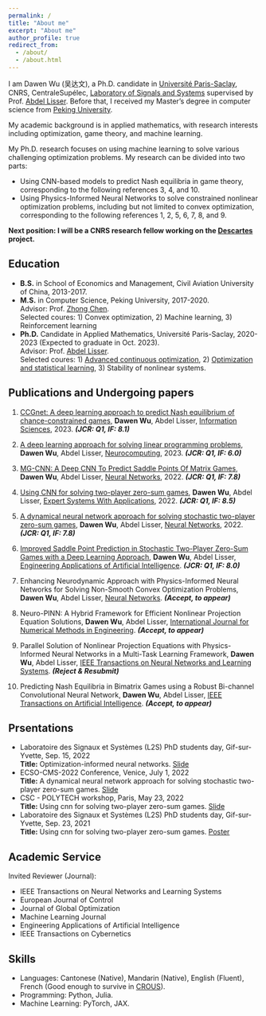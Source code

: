 ```yaml
---
permalink: /
title: "About me"
excerpt: "About me"
author_profile: true
redirect_from: 
  - /about/
  - /about.html
---
```


I am Dawen Wu (吴达文), a Ph.D. candidate in [Université Paris-Saclay](https://www.universite-paris-saclay.fr/), CNRS, CentraleSupélec, [Laboratory of
Signals and Systems](https://l2s.centralesupelec.fr/en/) supervised by Prof. [Abdel Lisser](https://l2s.centralesupelec.fr/u/lisser-abdel/). Before that, I received my Master’s degree in computer science from [Peking University](https://english.pku.edu.cn/). 

My academic background is in applied mathematics, with research interests including optimization, game theory, and machine learning.

My Ph.D. research focuses on using machine learning to solve various challenging optimization problems. My research can be divided into two parts:

* Using CNN-based models to predict Nash equilibria in game theory, corresponding to the following references 3, 4, and 10.
* Using Physics-Informed Neural Networks to solve constrained nonlinear optimization problems, including but not limited to convex optimization, corresponding to the following references 1, 2, 5, 6, 7, 8, and 9.

**Next position: I will be a CNRS research fellow working on the [Descartes](https://www.cnrsatcreate.cnrs.fr/descartes/) project.**

## Education
* **B.S.** in School of Economics and Management, Civil Aviation University of China, 2013-2017.
* **M.S.** in Computer Science, Peking University, 2017-2020.  
            Advisor: Prof. [Zhong Chen](https://infosec.pku.edu.cn/zsxx/bszs/index.htm).   
            Selected coures: 1) Convex optimization, 2) Machine learning, 3) Reinforcement learning    
* **Ph.D.** Candidate in Applied Mathematics, Université Paris-Saclay, 2020-2023 (Expected to graduate in Oct. 2023).  
            Advisor: Prof. [Abdel Lisser](https://l2s.centralesupelec.fr/u/lisser-abdel/).  
            Selected coures: 1) [Advanced continuous optimization](https://who.rocq.inria.fr/Jean-Charles.Gilbert/ipp/optim.html), 2) [Optimization and statistical learning](https://www.di.ens.fr/~fbach/orsay2021.html), 3) Stability of nonlinear systems.

## Publications and Undergoing papers
1. [CCGnet: A deep learning approach to predict Nash equilibrium of chance-constrained games](https://www.sciencedirect.com/science/article/abs/pii/S0020025523000646), **Dawen Wu**, Abdel Lisser, <ins>Information Sciences</ins>, 2023. **_(JCR: Q1, IF: 8.1)_**

2. [A deep learning approach for solving linear programming problems](https://www.sciencedirect.com/science/article/abs/pii/S0925231222014412), **Dawen Wu**, Abdel Lisser, <ins>Neurocomputing</ins>, 2023. **_(JCR: Q1, IF: 6.0)_**
 
3. [MG-CNN: A Deep CNN To Predict Saddle Points Of Matrix Games](https://www.sciencedirect.com/science/article/abs/pii/S0893608022003586), **Dawen Wu**, Abdel Lisser, <ins>Neural Networks</ins>, 2022. **_(JCR: Q1, IF: 7.8)_**

4. [Using CNN for solving two-player zero-sum games](https://www.sciencedirect.com/science/article/abs/pii/S0957417422008648), **Dawen Wu**, Abdel Lisser, <ins>Expert Systems With Applications</ins>, 2022. **_(JCR: Q1, IF: 8.5)_**
 
5. [A dynamical neural network approach for solving stochastic two-player zero-sum games](https://www.sciencedirect.com/science/article/abs/pii/S0893608022001381), **Dawen Wu**, Abdel Lisser, <ins>Neural Networks</ins>, 2022. **_(JCR: Q1, IF: 7.8)_**

6. [Improved Saddle Point Prediction in Stochastic Two-Player Zero-Sum Games with a Deep Learning Approach](https://www.sciencedirect.com/science/article/abs/pii/S0952197623008485), **Dawen Wu**, Abdel Lisser, <ins>Engineering Applications of Artificial Intelligence</ins>. **_(JCR: Q1, IF: 8.0)_**

7. Enhancing Neurodynamic Approach with Physics-Informed Neural Networks for Solving Non-Smooth Convex Optimization Problems, **Dawen Wu**, Abdel Lisser, <ins>Neural Networks</ins>. **_(Accept, to appear)_**
 
8. Neuro-PINN: A Hybrid Framework for Efficient Nonlinear Projection Equation Solutions, **Dawen Wu**, Abdel Lisser, <ins>International Journal for Numerical Methods in Engineering</ins>. **_(Accept, to appear)_**

9. Parallel Solution of Nonlinear Projection Equations with Physics-Informed Neural Networks in a Multi-Task Learning Framework, **Dawen Wu**, Abdel Lisser, <ins>IEEE Transactions on Neural Networks and Learning Systems</ins>. **_(Reject & Resubmit)_**

10. Predicting Nash Equilibria in Bimatrix Games using a Robust Bi-channel Convolutional Neural Network, **Dawen Wu**, Abdel Lisser, <ins>IEEE Transactions on Artificial Intelligence</ins>. **_(Accept, to appear)_**

## Prsentations
* Laboratoire des Signaux et Systèmes (L2S) PhD students day, Gif-sur-Yvette, Sep. 15, 2022  
**Title:** Optimization-informed neural networks. [Slide](http://wuwudawen.github.io/files/slide4.pdf)
* ECSO-CMS-2022 Conference, Venice, July 1, 2022  
**Title:** A dynamical neural network approach for solving stochastic two-player zero-sum games. [Slide](http://wuwudawen.github.io/files/slide3.pdf)
* CSC - POLYTECH workshop, Paris, May 23, 2022  
**Title:**  Using cnn for solving two-player zero-sum games. [Slide](http://wuwudawen.github.io/files/slide2.pdf)
* Laboratoire des Signaux et Systèmes (L2S) PhD students day, Gif-sur-Yvette, Sep. 23, 2021  
**Title:**  Using cnn for solving two-player zero-sum games. [Poster](http://wuwudawen.github.io/files/poster1.pdf)

## Academic Service
<!-- * Invited Reviewer (Conference): IJCAI -->
Invited Reviewer (Journal): 
  * IEEE Transactions on Neural Networks and Learning Systems
  * European Journal of Control
  * Journal of Global Optimization
  * Machine Learning Journal
  * Engineering Applications of Artificial Intelligence
  * IEEE Transactions on Cybernetics

## Skills

* Languages: Cantonese (Native), Mandarin (Native), English (Fluent), French (Good enough to survive in [CROUS](https://www.crous-versailles.fr/restaurant/ru-centralesupelec-breguet/)).
* Programming: Python, Julia.
* Machine Learning: PyTorch, JAX.
